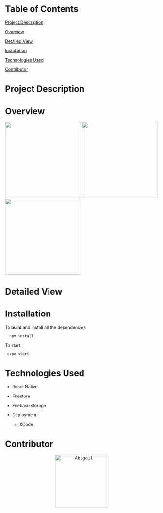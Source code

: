 
# Table of Contents 
[Project Description](#project-description)

[Overview](#overview)

[Detailed View](#detailed-view)

[Installation](#installation)

[Technologies Used](#technologies-used)

[Contributor](#contributor)


# Project Description


# Overview 
<img src="https://user-images.githubusercontent.com/3084586/221339547-1d0faeb8-14b6-4296-96d8-cf9de63eb2ce.gif"  width="250"> <img src="https://user-images.githubusercontent.com/3084586/221339768-d4b74a28-0532-47cf-983d-5c44220d0851.gif"  width="250"> <img src="https://user-images.githubusercontent.com/3084586/221339888-98e610b4-a111-4622-9922-e035e7a2dd9d.gif"  width="250">



# Detailed View 



# Installation 
  To **build** and install all the dependencies
```
  npm install 
```

  To start
 ```
  expo start
```


# Technologies Used 
  - React Native
  - Firestore
  - Firebase storage
     
  - Deployment 
    - XCode

# Contributor 
<p align="center">
<a href="https://github.com/palmigloo"><kbd><img width="175" alt="Abigail" src="https://user-images.githubusercontent.com/3084586/208263347-363a0895-7ede-40f6-8f82-83434178ed66.png"></kbd></a>
</p>
